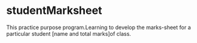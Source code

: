 # studentMarksheet
This practice purpose program.Learning to develop the marks-sheet for a particular student [name and total marks]of class.
